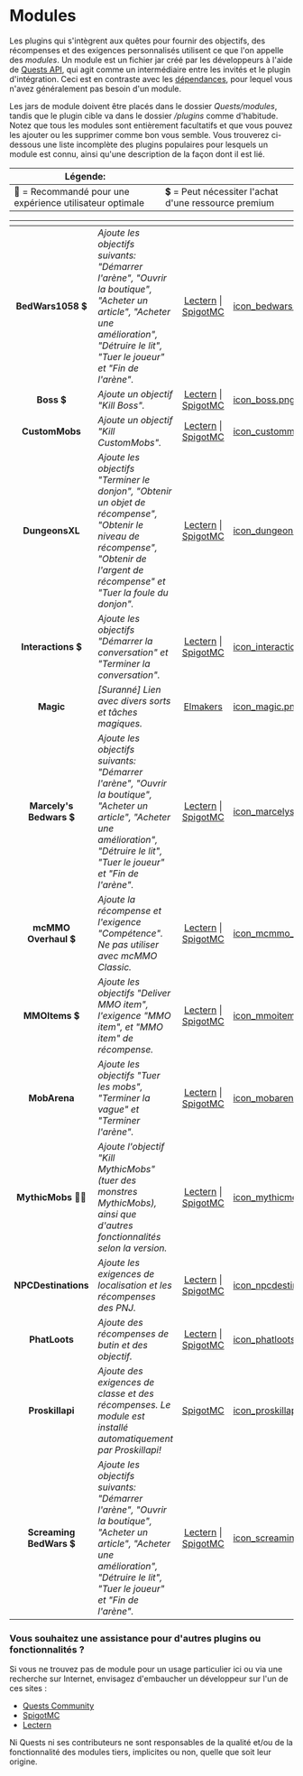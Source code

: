 # Modules

Les plugins qui s'intègrent aux quêtes pour fournir des objectifs, des récompenses et des exigences personnalisés utilisent ce que l'on appelle des _modules_. Un module est un fichier jar créé par les développeurs à l'aide de [Quests API](https://pikamug.gitbook.io/quests/v/french-francais/maitre/custom-quest-api), qui agit comme un intermédiaire entre les invités et le plugin d'intégration. Ceci est en contraste avec les [dépendances](https://pikamug.gitbook.io/quests/v/french-francais/debutant/dependencies), pour lequel vous n'avez généralement pas besoin d'un module.

Les jars de module doivent être placés dans le dossier _Quests/modules_, tandis que le plugin cible va dans le dossier _/plugins_ comme d'habitude. Notez que tous les modules sont entièrement facultatifs et que vous pouvez les ajouter ou les supprimer comme bon vous semble. Vous trouverez ci-dessous une liste incomplète des plugins populaires pour lesquels un module est connu, ainsi qu'une description de la façon dont il est lié.

| Légende:                                                 |                                                      |
| -------------------------------------------------------- | ---------------------------------------------------- |
| 🌟 = Recommandé pour une expérience utilisateur optimale | 💲 = Peut nécessiter l'achat d'une ressource premium |

<table data-view="cards"><thead><tr><th align="center"></th><th></th><th align="center"></th><th data-hidden data-card-cover data-type="files"></th></tr></thead><tbody><tr><td align="center"><strong>BedWars1058</strong> 💲</td><td><em>Ajoute les objectifs suivants: "Démarrer l'arène", "Ouvrir la boutique", "Acheter un article", "Acheter une amélioration", "Détruire le lit", "Tuer le joueur" et "Fin de l'arène".</em></td><td align="center"><a href="https://lectern.browsit.org/resources/resource/38-bedwars1058-quests-module/">Lectern</a> | <a href="https://www.spigotmc.org/resources/bedwars1058-quests-module.100722/">SpigotMC</a></td><td><a href="../.gitbook/assets/icon_bedwars1058.png">icon_bedwars1058.png</a></td></tr><tr><td align="center"><strong>Boss</strong> 💲</td><td><em>Ajoute un objectif "Kill Boss".</em></td><td align="center"><a href="https://lectern.browsit.org/resources/resource/8-boss-quests-module/">Lectern</a> | <a href="https://www.spigotmc.org/resources/boss-quests-module.66973/">SpigotMC</a></td><td><a href="../.gitbook/assets/icon_boss.png">icon_boss.png</a></td></tr><tr><td align="center"><strong>CustomMobs</strong></td><td><em>Ajoute un objectif "Kill CustomMobs".</em></td><td align="center"><a href="https://lectern.browsit.org/resources/resource/41-custommobs-quests-module/">Lectern</a> | <a href="https://www.spigotmc.org/resources/custommobs-quests-module.56686/">SpigotMC</a></td><td><a href="../.gitbook/assets/icon_custommobs.png">icon_custommobs.png</a></td></tr><tr><td align="center"><strong>DungeonsXL</strong></td><td><em>Ajoute les objectifs "Terminer le donjon", "Obtenir un objet de récompense", "Obtenir le niveau de récompense", "Obtenir de l'argent de récompense" et "Tuer la foule du donjon".</em></td><td align="center"><a href="https://lectern.browsit.org/resources/resource/7-dungeonsxl-quests-module/">Lectern</a> | <a href="https://www.spigotmc.org/resources/dungeonsxl-quests-module.66703/">SpigotMC</a></td><td><a href="../.gitbook/assets/icon_dungeonsxl.png">icon_dungeonsxl.png</a></td></tr><tr><td align="center"><strong>Interactions</strong> 💲</td><td><em>Ajoute les objectifs "Démarrer la conversation" et "Terminer la conversation".</em></td><td align="center"><a href="https://lectern.browsit.org/resources/resource/3-interactions-quests-module/">Lectern</a> | <a href="https://www.spigotmc.org/resources/interactions-quests-module.92421/">SpigotMC</a></td><td><a href="../.gitbook/assets/icon_interactions.png">icon_interactions.png</a></td></tr><tr><td align="center"><strong>Magic</strong></td><td><em>[Suranné] Lien avec divers sorts et tâches magiques.</em></td><td align="center"><a href="http://jenkins.elmakers.com/job/MagicQuests/">Elmakers</a></td><td><a href="../.gitbook/assets/icon_magic.png">icon_magic.png</a></td></tr><tr><td align="center"><strong>Marcely's Bedwars</strong> 💲</td><td><em>Ajoute les objectifs suivants: "Démarrer l'arène", "Ouvrir la boutique", "Acheter un article", "Acheter une amélioration", "Détruire le lit", "Tuer le joueur" et "Fin de l'arène".</em></td><td align="center"><a href="https://lectern.browsit.org/resources/resource/46-marcely&#x27;s-bedwars-quests-module/">Lectern</a> | <a href="https://www.spigotmc.org/resources/marcelys-bedwars-quests-module.107857/">SpigotMC</a></td><td><a href="../.gitbook/assets/icon_marcelys_bedwars.png">icon_marcelys_bedwars.png</a></td></tr><tr><td align="center"><strong>mcMMO Overhaul</strong> 💲</td><td><em>Ajoute la récompense et l'exigence "Compétence". Ne pas utiliser avec mcMMO Classic.</em></td><td align="center"><a href="https://lectern.browsit.org/resources/resource/2-mcmmo-overhaul-quests-module/">Lectern</a> | <a href="https://www.spigotmc.org/resources/92962/">SpigotMC</a></td><td><a href="../.gitbook/assets/icon_mcmmo_overhaul.png">icon_mcmmo_overhaul.png</a></td></tr><tr><td align="center"><strong>MMOItems</strong> 💲</td><td><em>Ajoute les objectifs "Deliver MMO item", l'exigence "MMO item", et "MMO item" de récompense.</em></td><td align="center"><a href="https://lectern.browsit.org/resources/resource/49-mmoitems-quests-module/">Lectern</a> | <a href="https://www.spigotmc.org/resources/mmoitems-quests-module.115654/">SpigotMC</a></td><td><a href="../.gitbook/assets/icon_mmoitems.png">icon_mmoitems.png</a></td></tr><tr><td align="center"><strong>MobArena</strong></td><td><em>Ajoute les objectifs "Tuer les mobs", "Terminer la vague" et "Terminer l'arène".</em></td><td align="center"><a href="https://lectern.browsit.org/resources/resource/6-mobarena-quests-module/">Lectern</a> | <a href="https://www.spigotmc.org/resources/mobarena-quests-module.72355/">SpigotMC</a></td><td><a href="../.gitbook/assets/icon_mobarena.png">icon_mobarena.png</a></td></tr><tr><td align="center"><strong>MythicMobs</strong> 🌟💲</td><td><em>Ajoute l'objectif "Kill MythicMobs" (tuer des monstres MythicMobs), ainsi que d'autres fonctionnalités selon la version.</em></td><td align="center"><a href="https://lectern.browsit.org/resources/resource/48-mythicmobs-quests-module/">Lectern</a> | <a href="https://www.spigotmc.org/resources/113916/">SpigotMC</a></td><td><a href="../.gitbook/assets/icon_mythicmobs.png">icon_mythicmobs.png</a></td></tr><tr><td align="center"><strong>NPCDestinations</strong></td><td><em>Ajoute les exigences de localisation et les récompenses des PNJ.</em></td><td align="center"><a href="https://lectern.browsit.org/resources/resource/40-npcdestinations-quests-module/">Lectern</a> | <a href="https://www.spigotmc.org/resources/101588/">SpigotMC</a></td><td><a href="../.gitbook/assets/icon_npcdestinations.png">icon_npcdestinations.png</a></td></tr><tr><td align="center"><strong>PhatLoots</strong></td><td><em>Ajoute des récompenses de butin et des objectif.</em></td><td align="center"><a href="https://lectern.browsit.org/resources/resource/43-phatloots-quests-module/">Lectern</a> | <a href="https://www.spigotmc.org/resources/phatloots-quests-module.102525/">SpigotMC</a></td><td><a href="../.gitbook/assets/icon_phatloots.png">icon_phatloots.png</a></td></tr><tr><td align="center"><strong>Proskillapi</strong></td><td><em>Ajoute des exigences de classe et des récompenses. Le module est installé automatiquement par Proskillapi!</em></td><td align="center"><a href="https://www.spigotmc.org/resources/91913/">SpigotMC</a></td><td><a href="../.gitbook/assets/icon_proskillapi.png">icon_proskillapi.png</a></td></tr><tr><td align="center"><strong>Screaming BedWars</strong> 💲</td><td><em>Ajoute les objectifs suivants: "Démarrer l'arène", "Ouvrir la boutique", "Acheter un article", "Acheter une amélioration", "Détruire le lit", "Tuer le joueur" et "Fin de l'arène".</em></td><td align="center"><a href="https://lectern.browsit.org/resources/resource/35-screaming-bedwars-quests-module/">Lectern</a> | <a href="https://www.spigotmc.org/resources/screaming-bedwars-module.98380/">SpigotMC</a></td><td><a href="../.gitbook/assets/icon_screaming_bedwars.png">icon_screaming_bedwars.png</a></td></tr></tbody></table>

### Vous souhaitez une assistance pour d'autres plugins ou fonctionnalités ?

Si vous ne trouvez pas de module pour un usage particulier ici ou via une recherche sur Internet, envisagez d'embaucher un développeur sur l'un de ces sites :

* [Quests Community](https://discordapp.com/invite/QdJAv2G7qg)
* [SpigotMC](https://www.spigotmc.org/forums/hiring-developers.55/)
* [Lectern](https://lectern.browsit.org/forum/view/6-services/)

Ni Quests ni ses contributeurs ne sont responsables de la qualité et/ou de la fonctionnalité des modules tiers, implicites ou non, quelle que soit leur origine.
